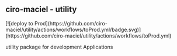 ## ciro-maciel - utility

<div style='float:rigth'>
    [![deploy to Prod](https://github.com/ciro-maciel/utility/actions/workflows/toProd.yml/badge.svg)](https://github.com/ciro-maciel/utility/actions/workflows/toProd.yml)
</div>

utility package for development Applications
